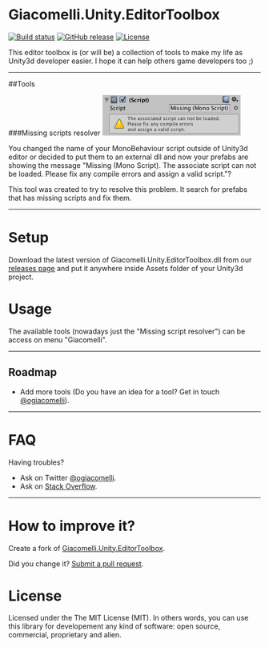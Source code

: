 Giacomelli.Unity.EditorToolbox
===========

[![Build status](https://ci.appveyor.com/api/projects/status/h9ptxpyj30ah3mva?svg=true)](https://ci.appveyor.com/project/giacomelli/Giacomelli.Unity.EditorToolbox)
[![GitHub release](https://img.shields.io/github/release/giacomelli/Giacomelli.Unity.EditorToolbox.svg?maxAge=2592000)]()
[![License](http://img.shields.io/:license-MIT-blue.svg)](https://raw.githubusercontent.com/giacomelli/Giacomelli.Unity.EditorToolbox/master/LICENSE)

This editor toolbox is (or will be) a collection of tools to make my life as Unity3d developer easier. I hope it can help others game developers too ;)

--------

##Tools

###Missing scripts resolver
![](docs/screenshots/MissingMonoScript.png)

You changed the name of your MonoBehaviour script outside of Unity3d editor or decided to put them to an external dll and now your prefabs are showing the message "Missing (Mono Script). The associate script can not be loaded. Please fix any compile errors and assign a valid script."?

This tool was created to try to resolve this problem. It search for prefabs that has missing scripts and fix them.

--------

Setup
===
Download the latest version of Giacomelli.Unity.EditorToolbox.dll from our [releases page](https://github.com/giacomelli/Giacomelli.Unity.EditorToolbox/releases) and put it anywhere inside Assets folder of your Unity3d project.

Usage
===

The available tools (nowadays just the "Missing script resolver") can be access on menu "Giacomelli".


--------

Roadmap
--------
 - Add more tools (Do you have an idea for a tool? Get in touch [@ogiacomelli](http://twitter.com/ogiacomelli)).
 
--------

FAQ
======

Having troubles? 

- Ask on Twitter [@ogiacomelli](http://twitter.com/ogiacomelli).
- Ask on [Stack Overflow](http://stackoverflow.com/search?q=Giacomelli.Unity.EditorToolbox). 

 --------

How to improve it?
======

Create a fork of [Giacomelli.Unity.EditorToolbox](https://github.com/giacomelli/Giacomelli.Unity.EditorToolbox/fork). 

Did you change it? [Submit a pull request](https://github.com/giacomelli/Giacomelli.Unity.EditorToolbox/pull/new/master).


License
======
Licensed under the The MIT License (MIT).
In others words, you can use this library for developement any kind of software: open source, commercial, proprietary and alien.

